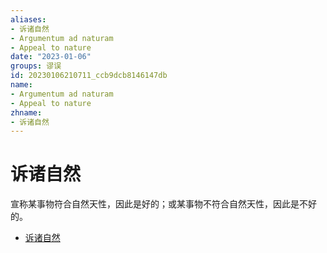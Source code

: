 ```yaml
---
aliases:
- 诉诸自然
- Argumentum ad naturam
- Appeal to nature
date: "2023-01-06"
groups: 谬误
id: 20230106210711_ccb9dcb8146147db
name:
- Argumentum ad naturam
- Appeal to nature
zhname:
- 诉诸自然
---
```


# 诉诸自然

宣称某事物符合自然天性，因此是好的；或某事物不符合自然天性，因此是不好的。

* [诉诸自然](https://zh.wikipedia.org/wiki/%E8%A8%B4%E8%AB%B8%E8%87%AA%E7%84%B6)
